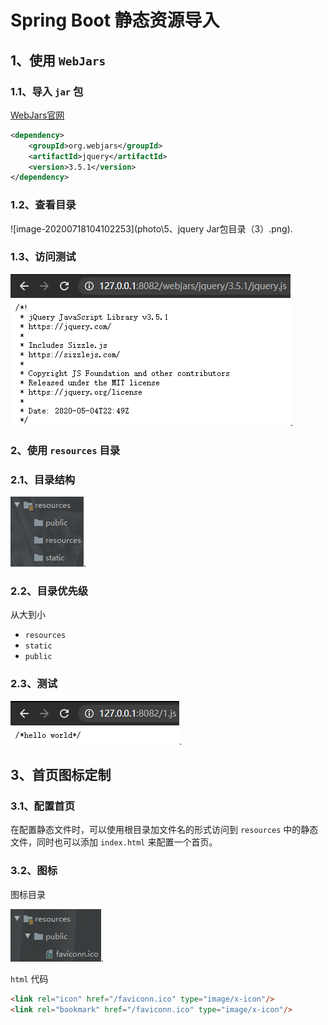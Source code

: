 # Spring Boot 静态资源导入

## 1、使用 `WebJars` 

### 1.1、导入 `jar` 包

[WebJars官网](https://www.webjars.org/)

```xml
<dependency>
    <groupId>org.webjars</groupId>
    <artifactId>jquery</artifactId>
    <version>3.5.1</version>
</dependency>
```

### 1.2、查看目录

![image-20200718104102253](photo\5、jquery Jar包目录（3）.png).

### 1.3、访问测试

![image-20200718105400416](photo\6、WebJars访问测试（3）.png).

### 2、使用 `resources` 目录

### 2.1、目录结构

![image-20200718110224686](photo\7、resources目录结构（3）.png).

### 2.2、目录优先级

从大到小

- `resources`
- `static`
- `public`

### 2.3、测试

![image-20200718110450003](photo\8、resources访问测试（3）.png).

## 3、首页图标定制

### 3.1、配置首页

在配置静态文件时，可以使用根目录加文件名的形式访问到 `resources` 中的静态文件，同时也可以添加 `index.html` 来配置一个首页。

### 3.2、图标

图标目录

![image-20200718154702518](photo\9、小图标目录（3）.png).

`html` 代码

```html
<link rel="icon" href="/faviconn.ico" type="image/x-icon"/>
<link rel="bookmark" href="/faviconn.ico" type="image/x-icon"/>
```

